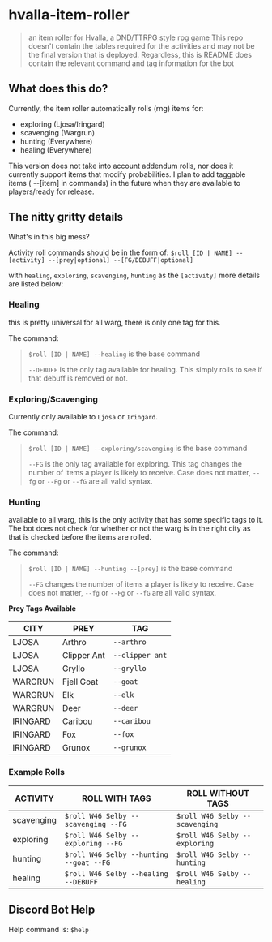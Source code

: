 # hvalla-item-roller
> an item roller for Hvalla, a DND/TTRPG style rpg game
> This repo doesn't contain the tables required for the activities and may not be the final version that is deployed.
> Regardless, this is README does contain the relevant command and tag information for the bot
 
## What does this do?
Currently, the item roller automatically rolls (rng) items for:
- exploring (Ljosa/Iringard)
- scavenging (Wargrun)
- hunting (Everywhere)
- healing (Everywhere)

This version does not take into account addendum rolls, nor does it currently support items that modify probabilities.
I plan to add taggable items ( --[item] in commands) in the future when they are available to players/ready for release.

## The nitty gritty details
What's in this big mess?

Activity roll commands should be in the form of:
`$roll [ID | NAME] --[activity] --[prey|optional] --[FG/DEBUFF|optional]`

with `healing`, `exploring`, `scavenging`, `hunting` as the `[activity]` more details are listed below:


### Healing
this is pretty universal for all warg, there is only one tag for this.

The command:
> `$roll [ID | NAME] --healing` is the base command
> 
> `--DEBUFF` is the only tag available for healing. This simply rolls to see if that debuff is removed or not.

### Exploring/Scavenging
Currently only available to `Ljosa` or `Iringard`.

The command:
> `$roll [ID | NAME] --exploring/scavenging` is the base command
> 
> `--FG` is the only tag available for exploring. This tag changes the number of items a player is likely to receive.
> Case does not matter, `--fg` or `--Fg` or `--fG` are all valid syntax.

### Hunting
available to all warg, this is the only activity that has some specific tags to it. The bot does not check for whether
or not the warg is in the right city as that is checked before the items are rolled.

The command:
> `$roll [ID | NAME] --hunting --[prey]` is the base command
> 
> `--FG` changes the number of items a player is likely to receive.
> Case does not matter, `--fg` or `--Fg` or `--fG` are all valid syntax.

**Prey Tags Available**

| CITY | PREY | TAG |
| ---- | ---- | --- |
|LJOSA | Arthro | `--arthro`|
|LJOSA | Clipper Ant | `--clipper ant`|
|LJOSA | Gryllo | `--gryllo`|
|WARGRUN | Fjell Goat | `--goat`|
|WARGRUN | Elk | `--elk`|
|WARGRUN | Deer | `--deer`|
|IRINGARD | Caribou | `--caribou`|
|IRINGARD | Fox | `--fox`|
|IRINGARD | Grunox | `--grunox`|

### Example Rolls

|ACTIVITY | ROLL WITH TAGS | ROLL WITHOUT TAGS|
|----------|-----------------------------------|------------------------------ |
|scavenging|`$roll W46 Selby --scavenging --FG`| `$roll W46 Selby --scavenging`|
|exploring |`$roll W46 Selby --exploring --FG` |`$roll W46 Selby --exploring` |
|hunting |`$roll W46 Selby --hunting --goat --FG`|`$roll W46 Selby --hunting`|
|healing| `$roll W46 Selby --healing --DEBUFF` | `$roll W46 Selby --healing`|

## Discord Bot Help
Help command is: `$help`


    
